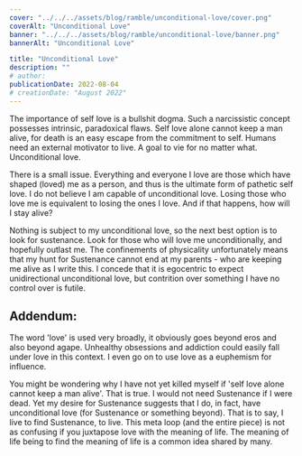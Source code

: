 ```yaml
---
cover: "../../../assets/blog/ramble/unconditional-love/cover.png"
coverAlt: "Unconditional Love"
banner: "../../../assets/blog/ramble/unconditional-love/banner.png"
bannerAlt: "Unconditional Love"

title: "Unconditional Love"
description: ""
# author:
publicationDate: 2022-08-04
# creationDate: "August 2022"
---
```


The importance of self love is a bullshit dogma. Such a narcissistic concept possesses intrinsic, paradoxical flaws. Self love alone cannot keep a man alive, for death is an easy escape from the commitment to self. Humans need an external motivator to live. A goal to vie for no matter what. Unconditional love.

There is a small issue. Everything and everyone I love are those which have shaped (loved) me as a person, and thus is the ultimate form of pathetic self love. I do not believe I am capable of unconditional love. Losing those who love me is equivalent to losing the ones I love. And if that happens, how will I stay alive?

Nothing is subject to my unconditional love, so the next best option is to look for sustenance. Look for those who will love me unconditionally, and hopefully outlast me. The confinements of physicality unfortunately means that my hunt for Sustenance cannot end at my parents - who are keeping me alive as I write this. I concede that it is egocentric to expect unidirectional unconditional love, but contrition over something I have no control over is futile.

## Addendum:

The word 'love' is used very broadly, it obviously goes beyond eros and also beyond agape. Unhealthy obsessions and addiction could easily fall under love in this context. I even go on to use love as a euphemism for influence.

You might be wondering why I have not yet killed myself if 'self love alone cannot keep a man alive'. That is true. I would not need Sustenance if I were dead. Yet my desire for Sustenance suggests that I do, in fact, have unconditional love (for Sustenance or something beyond). That is to say, I live to find Sustenance, to live. This meta loop (and the entire piece) is not as confusing if you juxtapose love with the meaning of life. The meaning of life being to find the meaning of life is a common idea shared by many.
